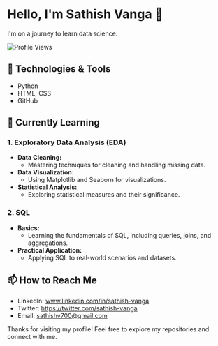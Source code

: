 # Hello, I'm Sathish Vanga 👋

I'm on a journey to learn data science.

![Profile Views](https://img.shields.io/github/profile-views/sathishvanga)

## 🔧 Technologies & Tools

- Python
- HTML, CSS
- GitHub

## 🌱 Currently Learning

### 1. Exploratory Data Analysis (EDA)
- **Data Cleaning:**
  - Mastering techniques for cleaning and handling missing data.
- **Data Visualization:**
  - Using Matplotlib and Seaborn for visualizations.
- **Statistical Analysis:**
  - Exploring statistical measures and their significance.
 
### 2. SQL
- **Basics:**
  - Learning the fundamentals of SQL, including queries, joins, and aggregations.
- **Practical Application:**
  - Applying SQL to real-world scenarios and datasets.


## 📫 How to Reach Me

- LinkedIn: www.linkedin.com/in/sathish-vanga
- Twitter: https://twitter.com/sathish-vanga
- Email: sathishv700@gmail.com


Thanks for visiting my profile! Feel free to explore my repositories and connect with me.
